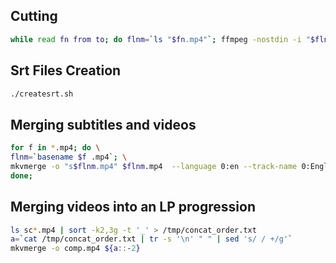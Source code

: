## Cutting
```bash
while read fn from to; do flnm=`ls "$fn.mp4"`; ffmpeg -nostdin -i "$flnm" -vcodec copy -acodec copy -ss "$from" -to $to "c$fn.mp4"; done < cuts.txt
```

## Srt Files Creation

```bash
./createsrt.sh
```

## Merging subtitles and videos

```bash
for f in *.mp4; do \
flnm=`basename $f .mp4`; \
mkvmerge -o "s$flnm.mp4" $flnm.mp4  --language 0:en --track-name 0:English "$flnm.srt"; \
done;
```

## Merging videos into an LP progression

```bash
ls sc*.mp4 | sort -k2,3g -t '_' > /tmp/concat_order.txt
a=`cat /tmp/concat_order.txt | tr -s '\n' " " | sed 's/ / +/g'`
mkvmerge -o comp.mp4 ${a::-2}
```
